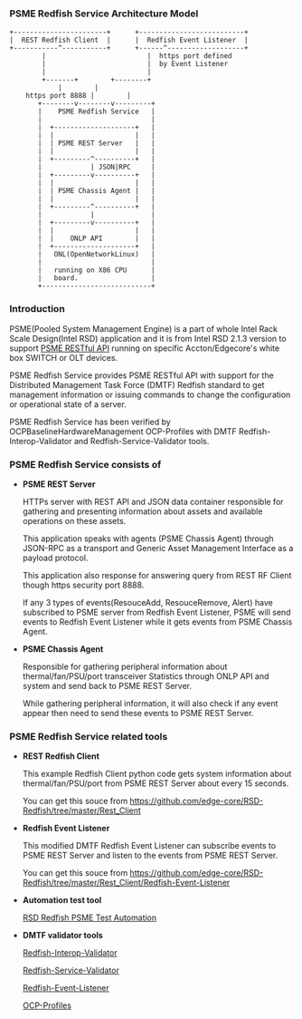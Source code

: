 ### PSME Redfish Service Architecture Model

```
+-----------------------+      +--------------------------+      
|  REST Redfish Client  |      |  Redfish Event Listener  |      
+-----------^-----------+      +------^-------------------+      
	    |                         |  https port defined 
	    |                         |  by Event Listener 
	    |                         | 
	    +-------+        +--------+ 
		    |        |                           
    https port 8888 |        |                           
	   +--------v--------v---------+                 
	   |    PSME Redfish Service   |                 
	   |                           |                 
	   |  +--------------------+   |                 
	   |  |                    |   |                 
	   |  | PSME REST Server   |   |                 
	   |  |                    |   |                 
	   |  +---------^----------+   |                 
	   |            | JSON|RPC     |                 
	   |  +---------v----------+   |                 
	   |  |                    |   |                 
	   |  | PSME Chassis Agent |   |                 
	   |  |                    |   |                 
	   |  +---------^----------+   |                 
	   |            |              |                 
	   |  +---------v----------+   |                 
	   |  |                    |   |                 
	   |  |    ONLP API        |   |                 
	   |  +--------------------+   |                             
	   |   ONL(OpenNetworkLinux)   |
	   |                           |
	   |   running on X86 CPU      |                 
	   |   board.                  |                 
	   +---------------------------+    
```                        
### Introduction 

  PSME(Pooled System Management Engine) is a part of whole Intel Rack Scale Design(Intel RSD) application and it 
  is from Intel RSD 2.1.3 version to support [PSME RESTful API](https://github.com/edge-core/RSD-Redfish/blob/master/PSME/PSME_REDFISH_API/README.md) running on specific Accton/Edgecore's white box 
  SWITCH or OLT devices.

  PSME Redfish Service provides PSME RESTful API with support for the Distributed Management Task Force (DMTF) 
  Redfish standard to get management information or issuing commands to change the configuration or operational 
  state of a server. 

  PSME Redfish Service has been verified by OCPBaselineHardwareManagement OCP-Profiles with DMTF Redfish-Interop-Validator and 
  Redfish-Service-Validator tools.

### PSME Redfish Service consists of 

- **PSME REST Server**

    HTTPs server with REST API and JSON data container responsible for gathering and presenting information about 
    assets and available operations on these assets. 

    This application speaks with agents (PSME Chassis Agent) through JSON-RPC as a transport and Generic Asset 
    Management Interface as a payload protocol. 

    This application also response for answering query from REST RF Client though https security port 8888.

    If any 3 types of events(ResouceAdd, ResouceRemove, Alert) have subscribed to PSME server from Redfish Event Listener, 
    PSME will send events to Redfish Event Listener while it gets events from PSME Chassis Agent.

- **PSME Chassis Agent**

    Responsible for gathering peripheral information about thermal/fan/PSU/port transceiver Statistics through ONLP API and system 
    and send back to PSME REST Server.

    While gathering peripheral information, it will also check if any event appear then need to send these events
    to PSME REST Server.

### PSME Redfish Service related tools 
          
- **REST Redfish Client**

    This example Redfish Client python code gets system information about thermal/fan/PSU/port from PSME REST Server 
    about every 15 seconds. 
    
    You can get this souce from https://github.com/edge-core/RSD-Redfish/tree/master/Rest_Client

- **Redfish Event Listener**

    This modified DMTF Redfish Event Listener can subscribe events to PSME REST Server and listen to the events from PSME REST Server.
    
    You can get this souce from https://github.com/edge-core/RSD-Redfish/tree/master/Rest_Client/Redfish-Event-Listener                
               

- **Automation test tool**

    [RSD Redfish PSME Test Automation](https://github.com/edge-core/RSD-Redfish/tree/master/PSME/RF_Auto_Test/README.md)

- **DMTF validator tools**

    [Redfish-Interop-Validator](https://github.com/DMTF/Redfish-Interop-Validator)

    [Redfish-Service-Validator](https://github.com/DMTF/Redfish-Service-Validator)
    
    [Redfish-Event-Listener](https://github.com/DMTF/Redfish-Event-Listener)

    [OCP-Profiles](https://github.com/opencomputeproject/OCP-Profiles)
